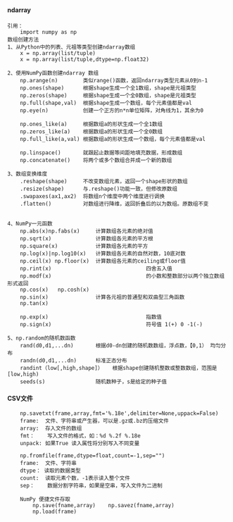 #### ndarray
	引用：
		import numpy as np
	数组创建方法
	1、从Python中的列表、元祖等类型创建ndarray数组
		x = np.array(list/tuple)
		x = np.array(list/tuple,dtype=np.float32)
		
	2、使用NumPy函数创建ndarray 数组
		np.arange(n) 		类似range()函数，返回ndarray类型元素从0到n-1
		np.ones(shape)		根据shape生成一个全1数组，shape是元祖类型
		np.zeros(shape)		根据shape生成一个全0数组，shape是元祖类型
		np.full(shape,val)	根据shape生成一个数组，每个元素值都是val
		np.eye(n)			创建一个正方的n*n单位矩阵，对角线为1，其余为0
		
		np.ones_like(a)		根据数组a的形状生成一个全1数组
		np.zeros_like(a)	根据数组a的形状生成一个全0数组
		np.full_like(a,val)	根据数组a的形状生成一个数组，每个元素值都是val
		
		np.linspace()		就跟起止数据等间距地填充数据，形成数组
		np.concatenate()	将两个或多个数组合并成一个新的数组
		
	3、数组变换维度
		.reshape(shape)		不改变数组元素，返回一个shape形状的数组
		.resize(shape)		与.reshape()功能一致，但修改原数组
		.swapaxes(ax1,ax2)	将数组n个维度中两个维度进行调换
		.flatten()			对数组进行降维，返回折叠后的以为数组。原数组不变
		
		
	4、NumPy一元函数
		np.abs(x)np.fabs(x)		计算数组各元素的绝对值
		np.sqrt(x)				计算数组各元素的平方根
		np.square(x)			计算数组各元素的平方
		np.log(x)|np.log10(x)	计算数组各元素的自然对数，10底对数
		np.ceil(x) np.floor(x)	计算数组各元素的ceiling或floor值
		np.rint(x)								四舍五入值
		np.modf(x)								的小数和整数部分以两个独立数组形式返回
		np.cos(x)	np.cosh(x)	
		np.sin(x)				计算各元祖的普通型和双曲型三角函数
		np.tan(x)
		
		np.exp(x)								指数值
		np.sign(x)								符号值 1(+) 0 -1(-)
	
	5、np.random的随机数函数
		rand(d0,d1,...dn) 		根据d0-dn创建的随机数数组，浮点数，【0,1） 均匀分布
		randn(d0,d1,...dn)		标准正态分布
		randint（low[,high,shape]）	根据shape创建随机整数或整数数组，范围是[low,high)
		seeds(s)				随机数种子，s是给定的种子值
		
		
#### CSV文件
		np.savetxt(frame,array,fmt='%.18e',delimiter=None,uppack=False)
		frame:	文件、字符串或产生器，可以是.gz或.bz的压缩文件
		array:	存入文件的数组
		fmt：	写入文件的格式，如：%d %.2f %.18e
		unpack:	如果True 读入属性将分别写入不同变量
		
		np.fromfile(frame,dtype=float,count=-1,sep="")
		frame:	文件、字符串
		dtype： 读取的数据类型
		count:	读取元素个数，-1表示读入整个文件
		sep：	数据分割字符串，如果是空串，写入文件为二进制
		
		NumPy 便捷文件存取
			np.save(fname,array)    np.savez(fname,array)
			np.load(frame)				
		
		
		
		
		
		
		
		
		
		
		
		
		
		
		
		